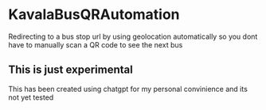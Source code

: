 # KavalaBusQRAutomation
Redirecting to a bus stop url by using geolocation automatically so you dont have to manually scan a QR code to see the next bus
## This is just experimental
This has been created using chatgpt for my personal convinience and its not yet tested
